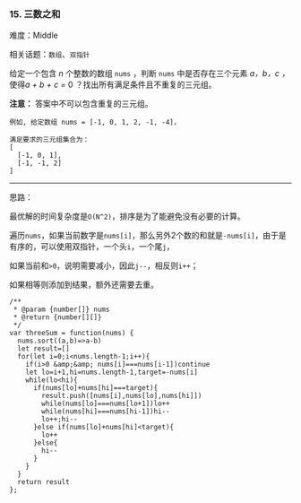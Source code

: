 ### 15. 三数之和

难度：Middle

相关话题：`数组`、`双指针`

给定一个包含 *n*  个整数的数组 `nums` ，判断 `nums` 中是否存在三个元素 *a，b，c ，* 使得*a + b + c =* 0 ？找出所有满足条件且不重复的三元组。



**注意：** 答案中不可以包含重复的三元组。



```
例如, 给定数组 nums = [-1, 0, 1, 2, -1, -4]，

满足要求的三元组集合为：
[
  [-1, 0, 1],
  [-1, -1, 2]
]
```



-----

思路：

最优解的时间复杂度是`O(N^2)`，排序是为了能避免没有必要的计算。

遍历`nums`，如果当前数字是`nums[i]`，那么另外2个数的和就是`-nums[i]`，由于是有序的，可以使用双指针，一个头`i`，一个尾`j`，

如果当前和`>0`，说明需要减小，因此`j--`，相反则`i++`；

如果相等则添加到结果，额外还需要去重。

```
/**
 * @param {number[]} nums
 * @return {number[][]}
 */
var threeSum = function(nums) {
  nums.sort((a,b)=>a-b)
  let result=[]
  for(let i=0;i<nums.length-1;i++){
    if(i>0 &amp;&amp; nums[i]===nums[i-1])continue
    let lo=i+1,hi=nums.length-1,target=-nums[i]
    while(lo<hi){
      if(nums[lo]+nums[hi]===target){
        result.push([nums[i],nums[lo],nums[hi]])
        while(nums[lo]===nums[lo+1])lo++
        while(nums[hi]===nums[hi-1])hi--
        lo++;hi--
      }else if(nums[lo]+nums[hi]<target){
        lo++
      }else{
        hi--
      }
    }
  }
  return result
};
```

